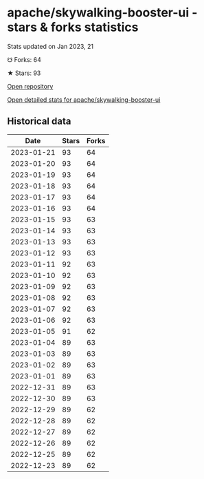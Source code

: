 # apache/skywalking-booster-ui - stars & forks statistics

Stats updated on Jan 2023, 21

☋ Forks: 64

★ Stars: 93

[Open repository](https://github.com/apache/skywalking-booster-ui)

[Open detailed stats for apache/skywalking-booster-ui](https://reviewgithub.com/rep/apache/skywalking-booster-ui)

## Historical data
| Date | Stars | Forks |
|------|-------|-------|
| 2023-01-21 | 93 | 64 | 
| 2023-01-20 | 93 | 64 | 
| 2023-01-19 | 93 | 64 | 
| 2023-01-18 | 93 | 64 | 
| 2023-01-17 | 93 | 64 | 
| 2023-01-16 | 93 | 64 | 
| 2023-01-15 | 93 | 63 | 
| 2023-01-14 | 93 | 63 | 
| 2023-01-13 | 93 | 63 | 
| 2023-01-12 | 93 | 63 | 
| 2023-01-11 | 92 | 63 | 
| 2023-01-10 | 92 | 63 | 
| 2023-01-09 | 92 | 63 | 
| 2023-01-08 | 92 | 63 | 
| 2023-01-07 | 92 | 63 | 
| 2023-01-06 | 92 | 63 | 
| 2023-01-05 | 91 | 62 | 
| 2023-01-04 | 89 | 63 | 
| 2023-01-03 | 89 | 63 | 
| 2023-01-02 | 89 | 63 | 
| 2023-01-01 | 89 | 63 | 
| 2022-12-31 | 89 | 63 | 
| 2022-12-30 | 89 | 63 | 
| 2022-12-29 | 89 | 62 | 
| 2022-12-28 | 89 | 62 | 
| 2022-12-27 | 89 | 62 | 
| 2022-12-26 | 89 | 62 | 
| 2022-12-25 | 89 | 62 | 
| 2022-12-23 | 89 | 62 | 

